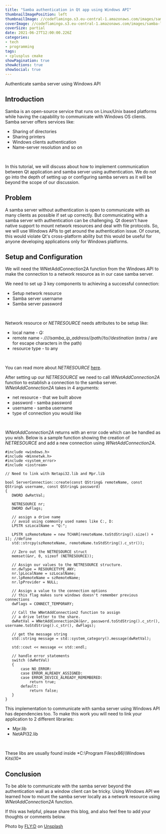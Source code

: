 ```yaml
---
title: "Samba authentication in Qt app using Windows API"
thumbnailImagePosition: left
thumbnailImage: //codeflamingo.s3.eu-central-1.amazonaws.com/images/samba-logo.jpg
coverImage: //codeflamingo.s3.eu-central-1.amazonaws.com/images/samba-logo.jpg
coverSize: partial
date: 2021-06-27T12:00:00.226Z
categories:
- tech
- programming
tags:
- cplusplus cmake
showPagination: true
showActions: true
showSocial: true
---
```


Authenticate samba server using Windows API
<!--more-->

## Introduction

Samba is an open-source service that runs on Linux/Unix based platforms while having the capability to communicate with Windows OS clients. Samba server offers services like:

 * Sharing of directories
 * Sharing printers
 * Windows clients authentication
 * Name-server resolution and so on

</br>

In this tutorial, we will discuss about how to implement communication between Qt application and samba server using authentication. We do not go into the depth of setting up or configuring samba servers as it will be beyond the scope of our discussion.

## Problem

A samba server without authentication is open to communicate with as many clients as possible if set up correctly. But communicating with a samba server with authentication can be challenging. Qt doesn't have native support to mount network resources and deal with file protocols. So, we will use Windows APIs to get around the authentication issue. Of course, this would violate Qt's cross-platform ability but this would be useful for anyone developing applications only for Windows platforms.

## Setup and Configuration

We will need the WNetAddConnection2A function from the Windows API to make the connection to a network resource as in our case samba server.

We need to set up 3 key components to achieving a successful connection:

 * Setup network resource
 * Samba server username
 * Samba server password

</br>

Network resource or *NETRESOURCE* needs attributes to be setup like:

 * local name - *Q:*
 * remote name - *////samba\_ip\_address//path//to//destination* (extra / are for escape characters in the path)
 * resource type - to any

</br>

You can read more about *NETRESOURCE* [here](https://docs.microsoft.com/en-us/windows/win32/api/winnetwk/ns-winnetwk-netresourcea).

After setting up our *NETRESOURCE* we need to call *WNetAddConnection2A* function to establish a connection to the samba server. *WNetAddConnection2A* takes in 4 arguments:

 * net resource - that we built above
 * password - samba password
 * username - samba username
 * type of connection you would like

</br>

*WNetAddConnection2A* returns with an error code which can be handled as you wish. Below is a sample function showing the creation of *NETRESOURCE* and add a new connection using *WNetAddConnection2A*.

 ```JS
#include <windows.h>
#include <Winnetwk.h>
#include <system_error>
#include <iostream>

// Need to link with Netapi32.lib and Mpr.lib

bool ServerConnection::create(const QString& remoteName, const QString& username, const QString& password)
{
    DWORD dwRetVal;

    NETRESOURCE nr;
    DWORD dwFlags;

    // assign a drive name
    // avoid using commonly used names like C:, D:
    LPSTR szLocalName = "Q:";

    LPSTR szRemoteName = new TCHAR[remoteName.toStdString().size() + 1]; //define
    std::strcpy(szRemoteName, remoteName.toStdString().c_str());

    // Zero out the NETRESOURCE struct
    memset(&nr, 0, sizeof (NETRESOURCE));

    // Assign our values to the NETRESOURCE structure.
    nr.dwType = RESOURCETYPE_ANY;
    nr.lpLocalName = szLocalName;
    nr.lpRemoteName = szRemoteName;
    nr.lpProvider = NULL;

    // Assign a value to the connection options
    // this flag makes sure windows doesn't remember previous connections
    dwFlags = CONNECT_TEMPORARY;

    // Call the WNetAddConnection2 function to assign
    // a drive letter to the share.
    dwRetVal = WNetAddConnection2A(&nr, password.toStdString().c_str(), username.toStdString().c_str(), dwFlags);

    // get the message string
    std::string message = std::system_category().message(dwRetVal);

    std::cout << message << std::endl;

    // handle error statements
    switch (dwRetVal)
    {
        case NO_ERROR:
        case ERROR_ALREADY_ASSIGNED:
        case ERROR_DEVICE_ALREADY_REMEMBERED:
            return true;
        default:
            return false;
    }
}
```

This implementation to communicate with samba server using Windows API has dependencies too. To make this work you will need to link your application to 2 different libraries:

 * Mpr.lib
 * NetAPI32.lib

</br>

These libs are usually found inside *C:\Program Files(x86)\Windows Kits\10\*

## Conclusion

To be able to communicate with the samba server beyond the authentication wall as a window client can be tricky. Using Windows API we learned how to mount the samba server locally as a network resource using *WNetAddConnection2A* function.

If this was helpful, please share this blog, and also feel free to add your thoughts or comments below.

Photo by <a href="https://unsplash.com/@flyd2069?utm_source=unsplash&utm_medium=referral&utm_content=creditCopyText">FLY:D</a> on <a href="https://unsplash.com/s/photos/computer-security-lock?utm_source=unsplash&utm_medium=referral&utm_content=creditCopyText">Unsplash</a>
